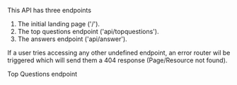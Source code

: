 This API has three endpoints
1. The initial landing page ('/').
2. The top questions endpoint ('api/topquestions').
3. The answers endpoint ('api/answer').

If a user tries accessing any other undefined endpoint, an error router wil be triggered which will send them a 404 response (Page/Resource not found).

Top Questions endpoint
